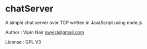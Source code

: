 # chatServer

A simple chat server over TCP written in JavaScript using node.js

Author : Vipin Nair <swvist@gmail.com>

License : GPL V3


